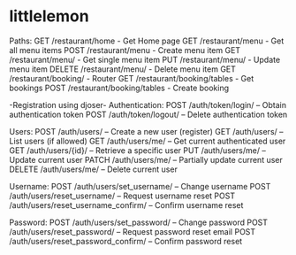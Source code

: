 # littlelemon

Paths:
GET /restaurant/home - Get Home page
GET /restaurant/menu - Get all menu items
POST /restaurant/menu - Create menu item
GET /restaurant/menu/<int> - Get single menu item
PUT /restaurant/menu/<int> - Update menu item
DELETE /restaurant/menu/<int> - Delete menu item
GET /restaurant/booking/ - Router
GET /restaurant/booking/tables - Get bookings
POST /restaurant/booking/tables - Create booking

-Registration using djoser-
Authentication:
POST /auth/token/login/ – Obtain authentication token
POST /auth/token/logout/ – Delete authentication token

Users:
POST /auth/users/ – Create a new user (register)
GET /auth/users/ – List users (if allowed)
GET /auth/users/me/ – Get current authenticated user
GET /auth/users/{id}/ – Retrieve a specific user
PUT /auth/users/me/ – Update current user
PATCH /auth/users/me/ – Partially update current user
DELETE /auth/users/me/ – Delete current user

Username:
POST /auth/users/set_username/ – Change username
POST /auth/users/reset_username/ – Request username reset
POST /auth/users/reset_username_confirm/ – Confirm username reset

Password:
POST /auth/users/set_password/ – Change password
POST /auth/users/reset_password/ – Request password reset email
POST /auth/users/reset_password_confirm/ – Confirm password reset